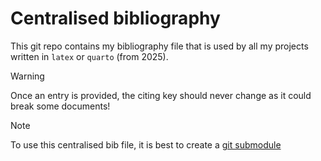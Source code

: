 # Centralised bibliography

This git repo contains my bibliography file that is used by all my projects written in `latex` or `quarto` (from 2025).

> [!WARNING]  
> Once an entry is provided, the citing key should never change as it could break some documents!

> [!NOTE]  
> To use this centralised bib file, it is best to create a [git submodule](https://git-scm.com/book/en/v2/Git-Tools-Submodules)
